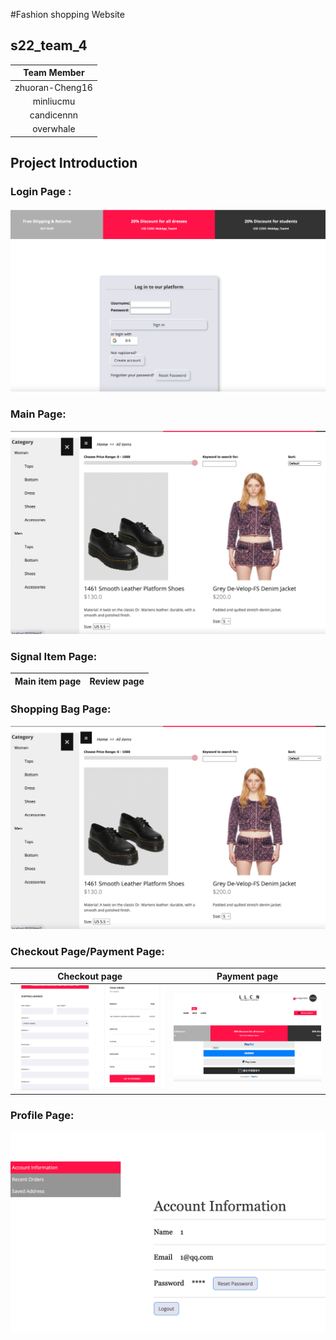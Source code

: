#Fashion shopping Website
## s22_team_4

| Team Member | 
| :---: | 
| zhuoran-Cheng16
| minliucmu
| candicennn
| overwhale

## Project Introduction 

### Login Page :<br> 
![alt text](https://github.com/zhuoran-Cheng16/fashion-shop-website/blob/main/img/login.png?raw=true)


### Main Page:<br> 
![alt text](https://github.com/zhuoran-Cheng16/fashion-shop-website/blob/main/img/main.png?raw=true)

### Signal Item Page:<br>
Main item page             |  Review page
:-------------------------:|:-------------------------:


### Shopping Bag Page:<br>
![alt text](https://github.com/zhuoran-Cheng16/fashion-shop-website/blob/main/img/main.png?raw=true)


### Checkout Page/Payment Page:<br> 
Checkout page             |  Payment page
:-------------------------:|:-------------------------:
![alt text](https://github.com/zhuoran-Cheng16/fashion-shop-website/blob/main/img/checkout.png?raw=true) |  ![alt text](https://github.com/zhuoran-Cheng16/fashion-shop-website/blob/main/img/payment.png?raw=true)

### Profile Page:<br> 
![alt text](https://github.com/zhuoran-Cheng16/fashion-shop-website/blob/main/img/profile.png?raw=true)
